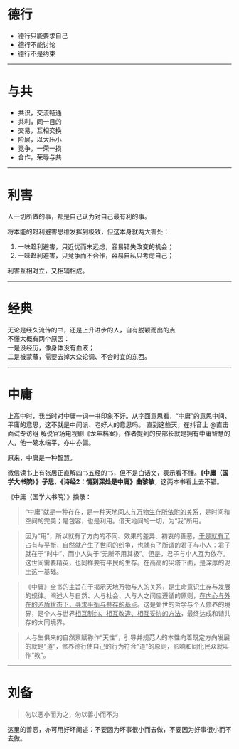 

# 德行
- 德行只能要求自己
- 德行不能讨论
- 德行不是约束

---
# 与共
- 共识，交流畅通
- 共利，同一目的
- 交易，互相交换
- 阶层，以大压小
- 竞争，一荣一损
- 合作，荣辱与共

---
# 利害
人一切所做的事，都是自己认为对自己最有利的事。

将本能的趋利避害思维发挥到极致，但这本身就两大害处：
1. 一味趋利避害，只近忧而未远虑，容易错失改变的机会；
2. 一味趋利避害，只竞争而不合作，容易自私只考虑自己；

利害互相对立，又相辅相成。

---
# 经典
无论是经久流传的书，还是上升进步的人，自有脱颖而出的点<br>
不懂大概有两个原因：<br>
一是没经历，像身体没有血液；<br>
二是被蒙蔽，需要去掉大众论调、不合时宜的东西。

---
# 中庸
上高中时，我当时对中庸一词一书印象不好。从字面意思看，“中庸”的意思中间、平庸的意思，这不就是中间派、老好人的意思吗。
直到这些天，在抖音上 @直击面试专访组 解说官场电视剧《龙年档案》，作者提到的皮部长就是拥有中庸智慧的人，他一碗水端平，亦中亦偏。

原来，中庸是一种智慧。

微信读书上有张居正直解四书五经的书，但不是白话文，表示看不懂。**《中庸（国学大书院）》子思**、**《诗经2：情到深处是中庸》曲黎敏**，这两本书看上去不错。

《中庸（国学大书院）》摘录：

> “中庸”就是一种存在，是一种天地间<u>人与万物生存所依附的关系</u>，是时间和空间的完美；是包容，也是利用。借天地间的一切，为“我”所用。

> 因为“用”，所以就有了方向的不同、效果的差异、初衷的善恶，<u>于是就有了占有与平衡，自然就产生了世间的纷争</u>，也就有了所谓的君子与小人：君子就在于“时中”，而小人失于“无所不用其极”。但是，君子与小人互为依存。这世间需要精英，也同样要有平民的生存。在高高的尖塔下面，是深厚的泥土这一基础。

> 《中庸》全书的主旨在于揭示天地万物与人的关系，是生命意识生存与发展的规律。阐述人与自然、人与社会、人与人之间应遵循的原则，<u>在内心与外在的矛盾状态下，寻求平衡与共存的基点</u>。这是处世的哲学与个人修养的境界，是个人与世界<u>相互制约、相互改造、相互妥协的方法</u>，最终达成和谐共存的大同境界。

> 人与生俱来的自然禀赋称作“天性”，引导并规范人的本性向着既定方向发展的就是“道”，修养德行使自己的行为符合“道”的原则，影响和同化民众就叫作“教”。

---
# 刘备
> 勿以恶小而为之，勿以善小而不为

这里的善恶，亦可用好坏阐述：不要因为坏事很小而去做，不要因为好事很小而不去做。
